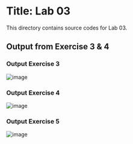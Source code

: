 # Title: Lab 03

This directory contains source codes for Lab 03.

## Output from Exercise 3 & 4

### Output Exercise 3
![image](https://user-images.githubusercontent.com/66362312/138410280-f7317014-597a-41cf-aa84-5e27e65fe8fc.png)

### Output Exercise 4
![image](https://user-images.githubusercontent.com/66362312/138410390-eb2516b4-3b54-4609-8166-004a26126743.png)

### Output Exercise 5
![image](https://user-images.githubusercontent.com/66362312/138581731-521a6502-1432-4d9e-9e65-b62103056f70.png)




